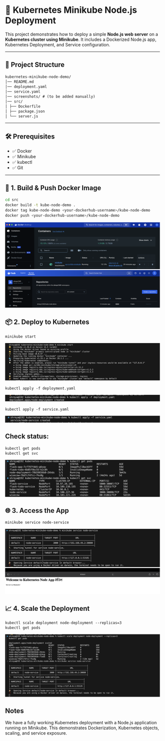 # 🚀 Kubernetes Minikube Node.js Deployment

This project demonstrates how to deploy a simple **Node.js web server** on a **Kubernetes cluster using Minikube**. It includes a Dockerized Node.js app, Kubernetes Deployment, and Service configuration.

---

## 📁 Project Structure
```
kubernetes-minikube-node-demo/
│── README.md
│── deployment.yaml
│── service.yaml
│── screenshots/ # (to be added manually)
│── src/
│ ├── Dockerfile
│ ├── package.json
│ └── server.js
```
---

## 🛠 Prerequisites

- ✅ Docker
- ✅ Minikube
- ✅ kubectl
- ✅ Git

---

## 🧱 1. Build & Push Docker Image

```bash
cd src
docker build -t kube-node-demo .
docker tag kube-node-demo <your-dockerhub-username>/kube-node-demo
docker push <your-dockerhub-username>/kube-node-demo
```
![Install Dependencies](screenshots/docker_desktop.png)
![Install Dependencies](screenshots/docker_hub.png)
## 📦 2. Deploy to Kubernetes
```
minikube start
```
![Install Dependencies](screenshots/start.png)
```
kubectl apply -f deployment.yaml
```
![Install Dependencies](screenshots/deployment.png)
```
kubectl apply -f service.yaml
```
![Install Dependencies](screenshots/service.png)
## Check status:
```
kubectl get pods
kubectl get svc
```
![Install Dependencies](screenshots/pods.png)
## 🌐 3. Access the App
```
minikube service node-service
```
![Install Dependencies](screenshots/node_service.png)
![Install Dependencies](screenshots/website.png)
## 📈 4. Scale the Deployment
```
kubectl scale deployment node-deployment --replicas=3
kubectl get pods
```
![Install Dependencies](screenshots/scale.png)
## Notes
We have a fully working Kubernetes deployment with a Node.js application running on Minikube. This demonstrates Dockerization, Kubernetes objects, scaling, and service exposure.
